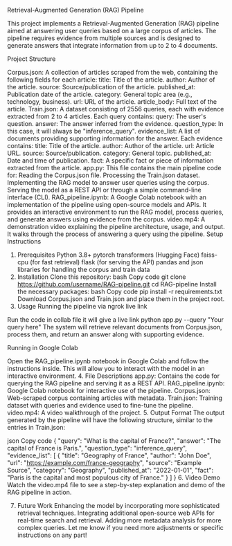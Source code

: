 Retrieval-Augmented Generation (RAG) Pipeline

This project implements a Retrieval-Augmented Generation (RAG) pipeline aimed at answering user queries based on a large corpus of articles. The pipeline requires evidence from multiple sources and is designed to generate answers that integrate information from up to 2 to 4 documents.

Project Structure

Corpus.json: A collection of articles scraped from the web, containing the following fields for each article:
title: Title of the article.
author: Author of the article.
source: Source/publication of the article.
published_at: Publication date of the article.
category: General topic area (e.g., technology, business).
url: URL of the article.
article_body: Full text of the article.
Train.json: A dataset consisting of 2556 queries, each with evidence extracted from 2 to 4 articles. Each query contains:
query: The user's question.
answer: The answer inferred from the evidence.
question_type: In this case, it will always be "inference_query".
evidence_list: A list of documents providing supporting information for the answer. Each evidence contains:
title: Title of the article.
author: Author of the article.
url: Article URL.
source: Source/publication.
category: General topic.
published_at: Date and time of publication.
fact: A specific fact or piece of information extracted from the article.
app.py: This file contains the main pipeline code for:
Reading the Corpus.json file.
Processing the Train.json dataset.
Implementing the RAG model to answer user queries using the corpus.
Serving the model as a REST API or through a simple command-line interface (CLI).
RAG_pipeline.ipynb: A Google Colab notebook with an implementation of the pipeline using open-source models and APIs. It provides an interactive environment to run the RAG model, process queries, and generate answers using evidence from the corpus.
video.mp4: A demonstration video explaining the pipeline architecture, usage, and output. It walks through the process of answering a query using the pipeline.
Setup Instructions

1. Prerequisites
Python 3.8+
pytorch
transformers (Hugging Face)
faiss-cpu (for fast retrieval)
flask (for serving the API)
pandas and json libraries for handling the corpus and train data
2. Installation
Clone this repository:
bash
Copy code
git clone https://github.com/username/RAG-pipeline.git
cd RAG-pipeline
Install the necessary packages:
bash
Copy code
pip install -r requirements.txt
Download Corpus.json and Train.json and place them in the project root.
3. Usage
Running the pipeline via ngrok live link

Run the code in collab file it will give a live link
python app.py --query "Your query here"
The system will retrieve relevant documents from Corpus.json, process them, and return an answer along with supporting evidence.


Running in Google Colab

Open the RAG_pipeline.ipynb notebook in Google Colab and follow the instructions inside. This will allow you to interact with the model in an interactive environment.
4. File Descriptions
app.py: Contains the code for querying the RAG pipeline and serving it as a REST API.
RAG_pipeline.ipynb: Google Colab notebook for interactive use of the pipeline.
Corpus.json: Web-scraped corpus containing articles with metadata.
Train.json: Training dataset with queries and evidence used to fine-tune the pipeline.
video.mp4: A video walkthrough of the project.
5. Output Format
The output generated by the pipeline will have the following structure, similar to the entries in Train.json:

json
Copy code
{
  "query": "What is the capital of France?",
  "answer": "The capital of France is Paris.",
  "question_type": "inference_query",
  "evidence_list": [
    {
      "title": "Geography of France",
      "author": "John Doe",
      "url": "https://example.com/france-geography",
      "source": "Example Source",
      "category": "Geography",
      "published_at": "2022-01-01",
      "fact": "Paris is the capital and most populous city of France."
    }
  ]
}
6. Video Demo
Watch the video.mp4 file to see a step-by-step explanation and demo of the RAG pipeline in action.

7. Future Work
Enhancing the model by incorporating more sophisticated retrieval techniques.
Integrating additional open-source web APIs for real-time search and retrieval.
Adding more metadata analysis for more complex queries.
Let me know if you need more adjustments or specific instructions on any part!


